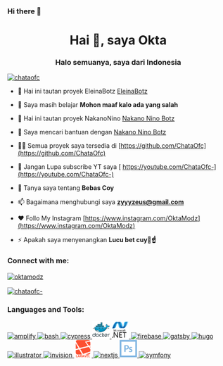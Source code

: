 ### Hi there 👋

<h1 align="center">Hai 👋, saya Okta</h1>

<h3 align="center">Halo semuanya, saya dari Indonesia</h3>

<p align="left"> <a href= "https://github.com/ryo-ma/github-profile-trophy"><img src="https://github-profile-trophy.vercel.app/?username=chataofc" alt="chataofc" / ></a> </p>

- 🤖 Hai ini tautan proyek EleinaBotz [EleinaBotz](https://github.com/ChataOfc/EleinaBotzV3)

- 🌱 Saya masih belajar **Mohon maaf kalo ada yang salah**

- 🤖 Hai ini tautan proyek NakanoNino [Nakano Nino Botz](https://github.com/NakanoNino)

- 🤝 Saya mencari bantuan dengan [Nakano Nino Botz](https://github.com/NakanoNino)

- 👨‍💻 Semua proyek saya tersedia di [https://github.com/ChataOfc](https://github.com/ChataOfc)

- 📝 Jangan Lupa subscribe YT saya [ https://youtube.com/ChataOfc-](https://youtube.com/ChataOfc-)

- 💬 Tanya saya tentang **Bebas Coy**

- 📫 Bagaimana menghubungi saya **zyyyzeus@gmail.com**

- ❤️ Follo My Instagram [https://www.instagram.com/OktaModz](https://www.instagram.com/OktaModz)

- ⚡ Apakah saya menyenangkan **Lucu bet cuy🗿☝️**

<h3 align="left">Connect with me:</h3>

<p align="left">

<a href="https://instagram.com/oktamodz" target="blank"><img align="center" src="https://raw.githubusercontent.com/rahuldkjain/github-profile-readme-generator/master/src/images/icons/Social/instagram.svg" alt="oktamodz" height="30" width="40" /></a>

<a href="https://www.youtube.com/c/chataofc-" target="blank"><img align="center" src="https://raw.githubusercontent.com/rahuldkjain/github-profile-readme-generator/master/src/images/icons/Social/youtube.svg" alt="chataofc-" height="30" width="40" /></a>

</p>

<h3 align="left">Languages and Tools:</h3>

<p align="left"> <a href="https://aws.amazon.com/amplify/" target="_blank" rel="noreferrer"> <img src="https://docs.amplify.aws/assets/logo-dark.svg" alt="amplify" width="40" height="40"/> </a> <a href="https://www.gnu.org/software/bash/" target="_blank" rel="noreferrer"> <img src="https://www.vectorlogo.zone/logos/gnu_bash/gnu_bash-icon.svg" alt="bash" width="40" height="40"/> </a> <a href="https://www.cypress.io" target="_blank" rel="noreferrer"> <img src="https://raw.githubusercontent.com/simple-icons/simple-icons/6e46ec1fc23b60c8fd0d2f2ff46db82e16dbd75f/icons/cypress.svg" alt="cypress" width="40" height="40"/> </a> <a href="https://www.docker.com/" target="_blank" rel="noreferrer"> <img src="https://raw.githubusercontent.com/devicons/devicon/master/icons/docker/docker-original-wordmark.svg" alt="docker" width="40" height="40"/> </a> <a href="https://dotnet.microsoft.com/" target="_blank" rel="noreferrer"> <img src="https://raw.githubusercontent.com/devicons/devicon/master/icons/dot-net/dot-net-original-wordmark.svg" alt="dotnet" width="40" height="40"/> </a> <a href="https://firebase.google.com/" target="_blank" rel="noreferrer"> <img src="https://www.vectorlogo.zone/logos/firebase/firebase-icon.svg" alt="firebase" width="40" height="40"/> </a> <a href="https://www.gatsbyjs.com/" target="_blank" rel="noreferrer"> <img src="https://www.vectorlogo.zone/logos/gatsbyjs/gatsbyjs-icon.svg" alt="gatsby" width="40" height="40"/> </a> <a href="https://gohugo.io/" target="_blank" rel="noreferrer"> <img src="https://api.iconify.design/logos-hugo.svg" alt="hugo" width="40" height="40"/> </a> <a href="https://www.adobe.com/in/products/illustrator.html" target="_blank" rel="noreferrer"> <img src="https://www.vectorlogo.zone/logos/adobe_illustrator/adobe_illustrator-icon.svg" alt="illustrator" width="40" height="40"/> </a> <a href="https://www.invisionapp.com/" target="_blank" rel="noreferrer"> <img src="https://www.vectorlogo.zone/logos/invisionapp/invisionapp-icon.svg" alt="invision" width="40" height="40"/> </a> <a href="https://laravel.com/" target="_blank" rel="noreferrer"> <img src="https://raw.githubusercontent.com/devicons/devicon/master/icons/laravel/laravel-plain-wordmark.svg" alt="laravel" width="40" height="40"/> </a> <a href="https://nextjs.org/" target="_blank" rel="noreferrer"> <img src="https://cdn.worldvectorlogo.com/logos/nextjs-2.svg" alt="nextjs" width="40" height="40"/> </a> <a href="https://www.photoshop.com/en" target="_blank" rel="noreferrer"> <img src="https://raw.githubusercontent.com/devicons/devicon/master/icons/photoshop/photoshop-line.svg" alt="photoshop" width="40" height="40"/> </a> <a href="https://symfony.com" target="_blank" rel="noreferrer"> <img src="https://symfony.com/logos/symfony_black_03.svg" alt="symfony" width="40" height="40"/> </a> </p>
